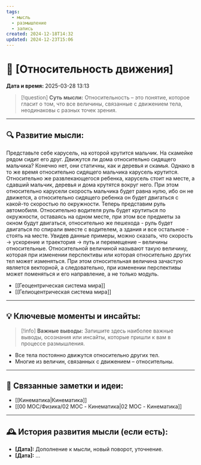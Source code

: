 ```yaml
---
tags:
  - мысль
  - размышление
  - запись
created: 2024-12-18T14:32
updated: 2024-12-23T15:06
---
```


# 💭  [Относительность движения]

**Дата и время:** 2025-03-28 13:13

> [!question] **Суть мысли:**
> Относительность – это понятие, которое гласит о том, что все величины, связанные с движением тела, неодинаковы с разных точек зрения.

---

## 🔍 Развитие мысли:

Представьте себе карусель, на которой крутится мальчик. На скамейке рядом сидит его друг. Движутся ли дома относительно сидящего мальчика? Конечно нет, они статичны, как и деревья и скамья. Однако в то же время относительно сидящего мальчика карусель крутится. Относительно же развлекающегося ребенка, карусель стоит на месте, а сдавший мальчик, деревья и дома крутятся вокруг него. При этом относительно карусели скорость мальчика будет равна нулю, ибо он не движется, а относительно сидящего ребенка он будет двигаться с какой-то скоростью по окружности.
Теперь представим руль автомобиля. Относительно водителя руль будет крутиться по окружности, оставаясь на одном месте, при этом все предметы за окном будут двигаться, относительно же пешехода - руль будет двигаться по спирали вместе с водителем, а здания и все остальное - стоять на месте.
Увидев данные примеры, можно сказать, что скорость $\to$ ускорение и траектория $\to$ путь и перемещение – величины относительные.
Относительной величиной называют такую величину, которая при изменении перспективы или которая относительно других тел может изменяться. При этом относительная величина зачастую является векторной, а следовательно, при изменении перспективы может поменяться и его направление, а не только модуль. 

- [[Геоцентрическая система мира]]
- [[Гелиоцентрическая система мира]]

---

## 💡 Ключевые моменты и инсайты:

> [!info] **Важные выводы:**
> Запишите здесь наиболее важные выводы, осознания или инсайты, которые пришли к вам в процессе размышления.

- Все тела постоянно движутся относительно других тел.
- Многие из величин, связанных с движением – относительны.

- - -

## 🔄 Связанные заметки и идеи:

- [[Кинематика|Кинематика]]
- [[00 MOC/Физика/02 MOC - Кинематика|02 MOC - Кинематика]]

---

## 🕰️ История развития мысли (если есть):

* **[Дата]:**  Дополнение к мысли, новый поворот, уточнение.
* **[Дата]:**  ...

